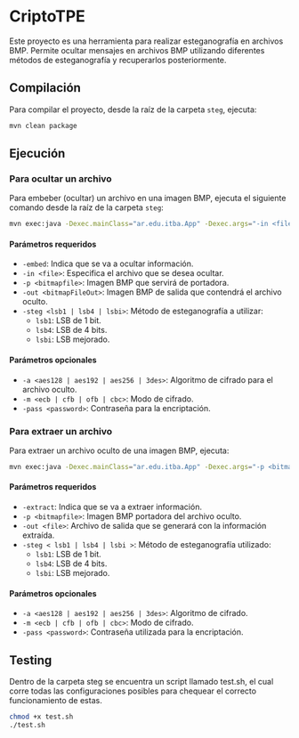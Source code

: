 # CriptoTPE

Este proyecto es una herramienta para realizar esteganografía en archivos BMP. Permite ocultar mensajes en archivos BMP utilizando diferentes métodos de esteganografía y recuperarlos posteriormente.

## Compilación

Para compilar el proyecto, desde la raíz de la carpeta `steg`, ejecuta:

```bash
mvn clean package
```

## Ejecución

### Para ocultar un archivo

Para embeber (ocultar) un archivo en una imagen BMP, ejecuta el siguiente comando desde la raíz de la carpeta `steg`:

```bash
mvn exec:java -Dexec.mainClass="ar.edu.itba.App" -Dexec.args="-in <file> -p <bitmapfile> --steg <steg> --out <bitmapFileOut> --embed -pass <pass> -a <alg> -m <mode>"
```

#### Parámetros requeridos

- `-embed`: Indica que se va a ocultar información.
- `-in <file>`: Especifica el archivo que se desea ocultar.
- `-p <bitmapfile>`: Imagen BMP que servirá de portadora.
- `-out <bitmapFileOut>`: Imagen BMP de salida que contendrá el archivo oculto.
- `-steg <lsb1 | lsb4 | lsbi>`: Método de esteganografía a utilizar:
  - `lsb1`: LSB de 1 bit.
  - `lsb4`: LSB de 4 bits.
  - `lsbi`: LSB mejorado.

#### Parámetros opcionales

- `-a <aes128 | aes192 | aes256 | 3des>`: Algoritmo de cifrado para el archivo oculto.
- `-m <ecb | cfb | ofb | cbc>`: Modo de cifrado.
- `-pass <password>`: Contraseña para la encriptación.

### Para extraer un archivo

Para extraer un archivo oculto de una imagen BMP, ejecuta:

```bash
mvn exec:java -Dexec.mainClass="ar.edu.itba.App" -Dexec.args="-p <bitmapfile> --steg <steg> -a <alg> -m <mode> -pass <pass> --out <file> --extract"
```

#### Parámetros requeridos

- `-extract`: Indica que se va a extraer información.
- `-p <bitmapfile>`: Imagen BMP portadora del archivo oculto.
- `-out <file>`: Archivo de salida que se generará con la información extraída.
- `-steg < lsb1 | lsb4 | lsbi >`: Método de esteganografía utilizado:
  - `lsb1`: LSB de 1 bit.
  - `lsb4`: LSB de 4 bits.
  - `lsbi`: LSB mejorado.

#### Parámetros opcionales

- `-a <aes128 | aes192 | aes256 | 3des>`: Algoritmo de cifrado.
- `-m <ecb | cfb | ofb | cbc>`: Modo de cifrado.
- `-pass <password>`: Contraseña utilizada para la encriptación.

## Testing

Dentro de la carpeta steg se encuentra un script llamado test.sh, el cual corre todas las configuraciones posibles para chequear el correcto funcionamiento de estas.

```bash
chmod +x test.sh
./test.sh
```
